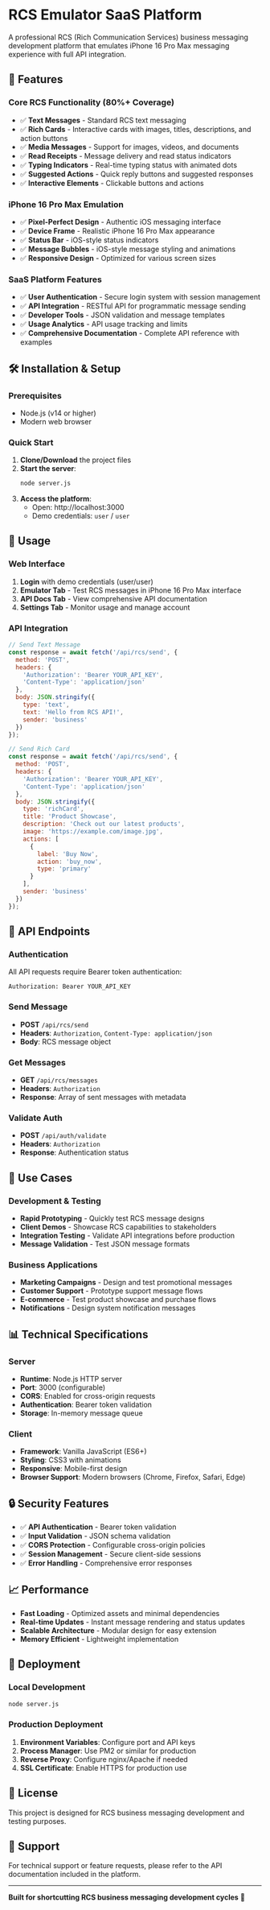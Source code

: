 # RCS Emulator SaaS Platform

A professional RCS (Rich Communication Services) business messaging development platform that emulates iPhone 16 Pro Max messaging experience with full API integration.

## 🚀 Features

### Core RCS Functionality (80%+ Coverage)
- ✅ **Text Messages** - Standard RCS text messaging
- ✅ **Rich Cards** - Interactive cards with images, titles, descriptions, and action buttons
- ✅ **Media Messages** - Support for images, videos, and documents
- ✅ **Read Receipts** - Message delivery and read status indicators
- ✅ **Typing Indicators** - Real-time typing status with animated dots
- ✅ **Suggested Actions** - Quick reply buttons and suggested responses
- ✅ **Interactive Elements** - Clickable buttons and actions

### iPhone 16 Pro Max Emulation
- ✅ **Pixel-Perfect Design** - Authentic iOS messaging interface
- ✅ **Device Frame** - Realistic iPhone 16 Pro Max appearance
- ✅ **Status Bar** - iOS-style status indicators
- ✅ **Message Bubbles** - iOS-style message styling and animations
- ✅ **Responsive Design** - Optimized for various screen sizes

### SaaS Platform Features
- ✅ **User Authentication** - Secure login system with session management
- ✅ **API Integration** - RESTful API for programmatic message sending
- ✅ **Developer Tools** - JSON validation and message templates
- ✅ **Usage Analytics** - API usage tracking and limits
- ✅ **Comprehensive Documentation** - Complete API reference with examples

## 🛠 Installation & Setup

### Prerequisites
- Node.js (v14 or higher)
- Modern web browser

### Quick Start
1. **Clone/Download** the project files
2. **Start the server**:
   ```bash
   node server.js
   ```
3. **Access the platform**:
   - Open: http://localhost:3000
   - Demo credentials: `user` / `user`

## 📱 Usage

### Web Interface
1. **Login** with demo credentials (user/user)
2. **Emulator Tab** - Test RCS messages in iPhone 16 Pro Max interface
3. **API Docs Tab** - View comprehensive API documentation
4. **Settings Tab** - Monitor usage and manage account

### API Integration
```javascript
// Send Text Message
const response = await fetch('/api/rcs/send', {
  method: 'POST',
  headers: {
    'Authorization': 'Bearer YOUR_API_KEY',
    'Content-Type': 'application/json'
  },
  body: JSON.stringify({
    type: 'text',
    text: 'Hello from RCS API!',
    sender: 'business'
  })
});

// Send Rich Card
const response = await fetch('/api/rcs/send', {
  method: 'POST',
  headers: {
    'Authorization': 'Bearer YOUR_API_KEY',
    'Content-Type': 'application/json'
  },
  body: JSON.stringify({
    type: 'richCard',
    title: 'Product Showcase',
    description: 'Check out our latest products',
    image: 'https://example.com/image.jpg',
    actions: [
      {
        label: 'Buy Now',
        action: 'buy_now',
        type: 'primary'
      }
    ],
    sender: 'business'
  })
});
```

## 🔧 API Endpoints

### Authentication
All API requests require Bearer token authentication:
```
Authorization: Bearer YOUR_API_KEY
```

### Send Message
- **POST** `/api/rcs/send`
- **Headers**: `Authorization`, `Content-Type: application/json`
- **Body**: RCS message object

### Get Messages
- **GET** `/api/rcs/messages`
- **Headers**: `Authorization`
- **Response**: Array of sent messages with metadata

### Validate Auth
- **POST** `/api/auth/validate`
- **Headers**: `Authorization`
- **Response**: Authentication status

## 🎯 Use Cases

### Development & Testing
- **Rapid Prototyping** - Quickly test RCS message designs
- **Client Demos** - Showcase RCS capabilities to stakeholders
- **Integration Testing** - Validate API integrations before production
- **Message Validation** - Test JSON message formats

### Business Applications
- **Marketing Campaigns** - Design and test promotional messages
- **Customer Support** - Prototype support message flows
- **E-commerce** - Test product showcase and purchase flows
- **Notifications** - Design system notification messages

## 📊 Technical Specifications

### Server
- **Runtime**: Node.js HTTP server
- **Port**: 3000 (configurable)
- **CORS**: Enabled for cross-origin requests
- **Authentication**: Bearer token validation
- **Storage**: In-memory message queue

### Client
- **Framework**: Vanilla JavaScript (ES6+)
- **Styling**: CSS3 with animations
- **Responsive**: Mobile-first design
- **Browser Support**: Modern browsers (Chrome, Firefox, Safari, Edge)

## 🔒 Security Features

- ✅ **API Authentication** - Bearer token validation
- ✅ **Input Validation** - JSON schema validation
- ✅ **CORS Protection** - Configurable cross-origin policies
- ✅ **Session Management** - Secure client-side sessions
- ✅ **Error Handling** - Comprehensive error responses

## 📈 Performance

- **Fast Loading** - Optimized assets and minimal dependencies
- **Real-time Updates** - Instant message rendering and status updates
- **Scalable Architecture** - Modular design for easy extension
- **Memory Efficient** - Lightweight implementation

## 🚀 Deployment

### Local Development
```bash
node server.js
```

### Production Deployment
1. **Environment Variables**: Configure port and API keys
2. **Process Manager**: Use PM2 or similar for production
3. **Reverse Proxy**: Configure nginx/Apache if needed
4. **SSL Certificate**: Enable HTTPS for production use

## 📝 License

This project is designed for RCS business messaging development and testing purposes.

## 🤝 Support

For technical support or feature requests, please refer to the API documentation included in the platform.

---

**Built for shortcutting RCS business messaging development cycles** 🚀
